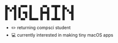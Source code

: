 ```
▗▖  ▗▖ ▗▄▄▖▗▖    ▗▄▖ ▗▄▄▄▖▗▖  ▗▖
▐▛▚▞▜▌▐▌   ▐▌   ▐▌ ▐▌  █  ▐▛▚▖▐▌
▐▌  ▐▌▐▌▝▜▌▐▌   ▐▛▀▜▌  █  ▐▌ ▝▜▌
▐▌  ▐▌▝▚▄▞▘▐▙▄▄▖▐▌ ▐▌▗▄█▄▖▐▌  ▐▌
```

- ✏️ returning compsci student
- 💻 currently interested in making tiny macOS apps

<!---
brujavirtual/brujavirtual is a ✨ special ✨ repository because its `README.md` (this file) appears on your GitHub profile.
You can click the Preview link to take a look at your changes.
--->
